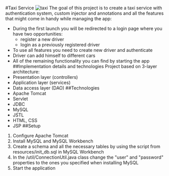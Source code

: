 #Taxi Service
![taxi](https://i.pinimg.com/originals/97/51/e1/9751e19970fa9e8c5c51ca18533bbb6f.jpg)
The goal of this project is to create a taxi service with authentication system, custom injector and annotations and all the features that might come in handy while managing the app:
* During the first launch you will be redirected to a login page where you have two opportunities:
    * register a new driver
    * login as a previously registered driver
* To use all features you need to create new driver and authenticate
* Driver can add himself to different cars
* All of the remaining functionality you can find by starting the app
##Implementation details and technologies
Project based on 3-layer architecture:
* Presentation layer (controllers)
* Application layer (services)
* Data access layer (DAO)
##Technologies
* Apache Tomcat
* Servlet
* JDBC
* MySQL
* JSTL
* HTML, CSS
* JSP
##Setup
1. Configure Apache Tomcat
2. Install MySQL and MySQL Workbench
3. Create a schema and all the necessary tables by using the script from resources/init_db.sql in MySQL Workbench
4. In the /util/ConnectionUtil.java class change the "user" and "password" properties to the ones you specified when installing MySQL
5. Start the application

